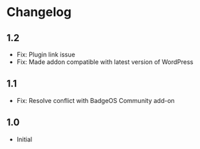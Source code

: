# Changelog

## 1.2
- Fix: Plugin link issue
- Fix: Made addon compatible with latest version of WordPress

## 1.1
- Fix: Resolve conflict with BadgeOS Community add-on

## 1.0
- Initial